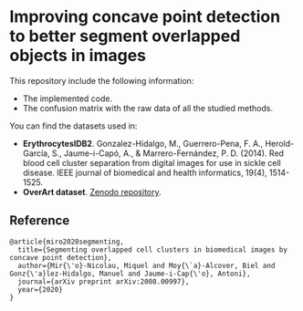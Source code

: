# Improving concave point detection to better segment overlapped objects in images


This repository include the following information:
* The implemented code.
* The confusion matrix with the raw data of all the studied methods.


You can find the datasets used in:
* **ErythrocytesIDB2**. Gonzalez-Hidalgo, M., Guerrero-Pena, F. A., Herold-García, S., Jaume-i-Capó, A., & Marrero-Fernández, P. D. (2014). Red blood cell cluster separation from digital images for use in sickle cell disease. IEEE journal of biomedical and health informatics, 19(4), 1514-1525.
* **OverArt dataset**. [Zenodo repository](https://doi.org/10.5281/zenodo.14524249).



## Reference

```
@article{miro2020segmenting,
  title={Segmenting overlapped cell clusters in biomedical images by concave point detection},
  author={Mir{\'o}-Nicolau, Miquel and Moy{\`a}-Alcover, Biel and Gonz{\'a}lez-Hidalgo, Manuel and Jaume-i-Cap{\'o}, Antoni},
  journal={arXiv preprint arXiv:2008.00997},
  year={2020}
}

```
